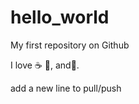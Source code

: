 # hello_world

My first repository on Github

I love :coffee: :pizza:, and:dancer:.

add a new line to pull/push
